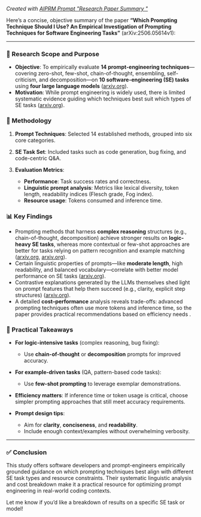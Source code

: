 *Created with [AIPRM Prompt "Research Paper Summary "](https://www.aiprm.com/prompts/productivity/summarize/1789744349941338112/)*

Here’s a concise, objective summary of the paper **“Which Prompting Technique Should I Use? An Empirical Investigation of Prompting Techniques for Software Engineering Tasks”** (arXiv:2506.05614v1):

---

### 🎯 Research Scope and Purpose

* **Objective**: To empirically evaluate **14 prompt-engineering techniques**—covering zero-shot, few-shot, chain-of-thought, ensembling, self-criticism, and decomposition—on **10 software-engineering (SE) tasks** using **four large language models** ([arxiv.org][1]).
* **Motivation**: While prompt engineering is widely used, there is limited systematic evidence guiding which techniques best suit which types of SE tasks ([arxiv.org][2]).

### 🔬 Methodology

1. **Prompt Techniques**: Selected 14 established methods, grouped into six core categories.
2. **SE Task Set**: Included tasks such as code generation, bug fixing, and code-centric Q\&A.
3. **Evaluation Metrics**:

   * **Performance**: Task success rates and correctness.
   * **Linguistic prompt analysis**: Metrics like lexical diversity, token length, readability indices (Flesch grade, Fog index).
   * **Resource usage**: Tokens consumed and inference time.

### 📊 Key Findings

* Prompting methods that harness **complex reasoning** structures (e.g., chain-of-thought, decomposition) achieve stronger results on **logic-heavy SE tasks**, whereas more contextual or few-shot approaches are better for tasks relying on pattern recognition and example matching ([arxiv.org][1], [arxiv.org][2]).
* Certain linguistic properties of prompts—like **moderate length**, high readability, and balanced vocabulary—correlate with better model performance on SE tasks ([arxiv.org][2]).
* Contrastive explanations generated by the LLMs themselves shed light on prompt features that help them succeed (e.g., clarity, explicit step structures) ([arxiv.org][2]).
* A detailed **cost–performance** analysis reveals trade-offs: advanced prompting techniques often use more tokens and inference time, so the paper provides practical recommendations based on efficiency needs .

### 🧭 Practical Takeaways

* **For logic-intensive tasks** (complex reasoning, bug fixing):

  * Use **chain-of-thought** or **decomposition** prompts for improved accuracy.
* **For example-driven tasks** (QA, pattern-based code tasks):

  * Use **few-shot prompting** to leverage exemplar demonstrations.
* **Efficiency matters**: If inference time or token usage is critical, choose simpler prompting approaches that still meet accuracy requirements.
* **Prompt design tips**:

  * Aim for **clarity**, **conciseness**, and **readability**.
  * Include enough context/examples without overwhelming verbosity.

---

### ✅ Conclusion

This study offers software developers and prompt-engineers empirically grounded guidance on which prompting techniques best align with different SE task types and resource constraints. Their systematic linguistic analysis and cost breakdown make it a practical resource for optimizing prompt engineering in real-world coding contexts.

Let me know if you’d like a breakdown of results on a specific SE task or model!

[1]: https://arxiv.org/abs/2506.05614?utm_source=chatgpt.com "Title: Which Prompting Technique Should I Use? An Empirical ... - arXiv.org"
[2]: https://arxiv.org/html/2506.05614v1?utm_source=chatgpt.com "Which Prompting Technique Should I Use? An Empirical ... - arXiv.org"
